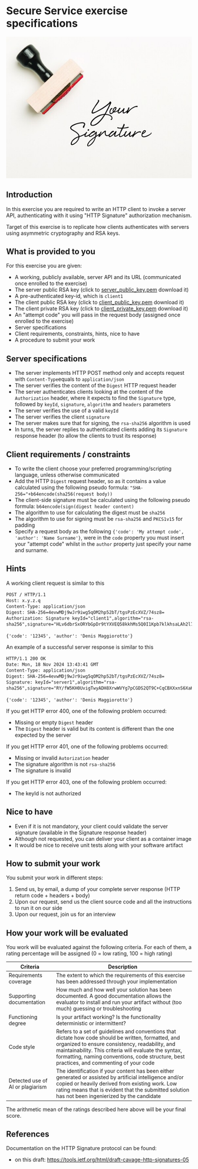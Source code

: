 # Secure Service exercise specifications

![](img/1.jpg)

## Introduction

In this exercise you are required to write an HTTP client to invoke a server API, authenticating with it using "HTTP Signature" authorization mechanism.

Target of this exercise is to replicate how clients authenticates with servers using asymmetric cryptography and RSA keys.

## What is provided to you

For this exercise you  are given:

- A working, publicly available, server API and its URL (communicated once enrolled to the exercise)
- The server public RSA key (click to [server_public_key.pem](server_public_key.pem) download it)
- A pre-authenticated key-id, which is `client1`
- The client public RSA key (click to [client_public_key.pem](client_public_key.pem) download it)
- The client private RSA key (click to [client_private_key.pem](client_private_key.pem) download it)
- An "attempt code" you will pass in the request body (assigned once enrolled to the exercise)
- Server specifications
- Client requirements, constraints, hints, nice to have
- A procedure to submit your work

## Server specifications

- The server implements HTTP POST method only and accepts request with `Content-Type`equals to `application/json`
- The server verifies the content of the `Digest` HTTP request header
- The server authenticates clients looking at the content of the `Authorization` header, where it expects to find the `Signature` type, followed by `keyId`, `signature`, `algorithm` and `headers` parameters
- The server verifies the use of a valid `keyId`
- The server verifies the client `signature`
- The server makes sure that for signing, the `rsa-sha256` algorithm is used
- In turns, the server replies to authenticated clients adding its `Signature` response header (to allow the clients to trust its response)

## Client requirements / constraints

- To write the client choose your preferred programming/scripting language, unless otherwise communicated
- Add the HTTP `Digest` request header, so as it contains a value calculated using the following pseudo formula: `"SHA-256="+b64encode(sha256(request body))`
- The client-side signature must be calculated using the following pseudo formula: `b64encode(sign(digest header content)`
- The algorithm to use for calculating the digest must be `sha256`
- The algorithm to use for signing must be `rsa-sha256` and `PKCS1v15` for padding
- Specify a request body as the following `{'code': 'My attempt code', 'author': 'Name Surname'}`, were in the `code` property you must insert your "attempt code" whilst in the `author` property just specify your name and surname.

## Hints

A working client request is similar to this

```
POST / HTTP/1.1
Host: x.y.z.q
Content-Type: application/json
Digest: SHA-256=4evwMDj9wJr9iwg5qOM2hp52bT/tgsPzEcXVZ/74sz8=
Authorization: Signature keyId="client1",algorithm="rsa-sha256",signature="HLv6dbrSxORYbGpDr9tYXVEQ58kkhMs5Q0I1Kpb7klkhsaLAh2l70aEKyD604RQviPimN9p/AA5FZQFL/vAquUe7LFHQLets/2ULuzHWqLzb9K1HHvL+UUshN4lr1bSYxmsYImQqS/J6Hr3NZ2ue1LowLnHZQCTrRJUuNlbRDUO9Ooi6n+lcRP5nx/UEwba4sYoAAi8Ftf9CDJZ4L2d4mlxZnWv2u6Asv45upnj0oKzntFmJR4wTLoZDETMoEXtHQA9D1NfTNF9YEYu52juK7hL7AjiHfDKNm3jDx1tQNizS6T60TchBA4O0x8cb2OkCKYp1sHZJbSZ9SQdBsx79iw==",headers="digest"

{'code': '12345', 'author': 'Denis Maggiorotto'}
```

An example of a successful server response is similar to this

```
HTTP/1.1 200 OK
Date: Mon, 18 Nov 2024 13:43:41 GMT
Content-Type: application/json
Digest: SHA-256=4evwMDj9wJr9iwg5qOM2hp52bT/tgsPzEcXVZ/74sz8=
Signature: keyId="server1",algorithm="rsa-sha256",signature="RY/fW5KH0UvigTwyADH8XrwWVYg7pCGDS2QT9C+CqCBXXxnS6XaK8uCJYVcg4/baH4Z7DsPTcfFqOOw2OGk/NFOMpu1Box/lNst+VrQSEiLzejKnmE2WXv9V25O/fy7TZU0nThLN3sL33y8yWR44oSgF4wi52YAiNoFHNtOY/oIC164Od5gvO4ruhSHBwk6IbB8sEeRIuHjta2sV9pk9jWPmSGeZXJRmaufe0qOMUeej/z6zePNs1vYbRS4TXCWc7FecioIiMzTTdD1ebkieXNpIGwIgqld1j8ghynr0TonOyGRuk6j1mD9e0Np2v6NF4zawdaDyjb4NJw3ijfYyJA==",headers="digest"

{'code': '12345', 'author': 'Denis Maggiorotto'}
```

If you get HTTP error 400, one of the following problem occurred: 
- Missing or empty `Digest` header
- The `Digest` header is valid but its content is different than the one expected by the server

If you get HTTP error 401, one of the following problems occurred: 
- Missing or invalid `Autorization` header
- The signature algorithm is not `rsa-sha256`
- The signature is invalid

If you get HTTP error 403, one of the following problem occurred: 
- The keyId is not authorized

## Nice to have

- Even if it is not mandatory, your client could validate the server signature (available in the Signature response header)
- Although not requested, you can deliver your client as a container image 
- It would be nice to receive unit tests along with your software artifact 

## How to submit your work

You  submit your work in different steps:

1) Send us, by email, a dump of your complete server response (HTTP return code + headers + body)
2) Upon our request, send us the client source code and all the instructions to run it on our side
3) Upon our request, join us for an interview

## How your work will be evaluated

You work will be evaluated against the following criteria. For each of them, a rating percentage will be assigned (0 = low rating, 100 = high rating)

| Criteria  | Description | 
|---|---|
| Requirements coverage  | The extent to which the requirements of this exercise has been addressed through your implementation  | 
| Supporting documentation  | How much and how well your solution has been documented. A good documentation allows the evaluator to install and run your artifact without (too much) guessing or troubleshooting    |  
| Functioning degree   | Is your artifact working? Is the functionality deterministic or intermittent? |  
| Code style   | Refers to a set of guidelines and conventions that dictate how code should be written, formatted, and organized to ensure consistency, readability, and maintainability. This criteria will evaluate the syntax, formatting, naming conventions, code structure, best practices, and commenting of your code |   
| Detected use of AI or plagiarism   | The identification if your content has been either generated or assisted by artificial intelligence and/or copied or heavily derived from existing work. Low rating means that is evident that the submitted solution has not been ingenierized by the candidate |   

The arithmetic mean of the ratings described here above will be your final score.

## References

Documentation on the HTTP Signature protocol can be found:

- on this draft: https://tools.ietf.org/html/draft-cavage-http-signatures-05